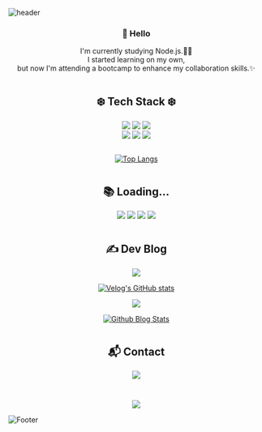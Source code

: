 ![header](https://capsule-render.vercel.app/api?type=transparent&fontColor=72bdfd&height=300&section=header&text=I'm%20Jean&fontSize=90&animation=fadeIn&desc=Someone%20with%20a%20bit%20of%20a%20front%20end%20to%20node.js&descAlignY=65)

<div align="center">
<h3>🙋 Hello </h3><p style="margin-bottom:3em;font-size:1em">I'm currently studying Node.js.🧑‍💻<br>I started learning on my own,<br>but now I'm attending a bootcamp to enhance my collaboration skills.✨</p>

<div style="margin-top:3em">
    <h2>❄️ Tech Stack ❄️</h2>
    <img src="https://img.shields.io/badge/Javascript-F7DF1E?style=for-the-badge&logo=javascript&logoColor=white"/>
    <img src="https://img.shields.io/badge/Node.js-339933?style=for-the-badge&logo=nodedotjs&logoColor=white"/>
    <img src="https://img.shields.io/badge/Express-000000?style=for-the-badge&logo=express&logoColor=white"/><br>
    <img src="https://img.shields.io/badge/Mongodb-47A248?style=for-the-badge&logo=mongodb&logoColor=white"/>
    <img src="https://img.shields.io/badge/Mongoose-880000?style=for-the-badge&logo=mongoose&logoColor=white"/>
    <img src="https://img.shields.io/badge/CreateReactApp-09D3AC?style=for-the-badge&logo=createreactapp&logoColor=white"/>
    <div style="margin-bottom:2em"></div>

[![Top Langs](https://github-readme-stats.vercel.app/api/top-langs/?username=jw01987&layout=compact)](https://github.com/jw01987/github-readme-stats)

</div>

<div style="margin-top:3em">
    <h2>📚 Loading...</h2>
    <img src="https://img.shields.io/badge/nest.js-E0234E?style=for-the-badge&logo=nestjs&logoColor=white"/>
    <img src="https://img.shields.io/badge/next.js-000000?style=for-the-badge&logo=nextdotjs&logoColor=white"/>
    <img src="https://img.shields.io/badge/aws-232F3E?style=for-the-badge&logo=amazonaws&logoColor=white"/>
    <img src="https://img.shields.io/badge/mysql-4479A1?style=for-the-badge&logo=mysql&logoColor=white"/>
</div>

<div style="margin-top:3em">
    <h2>✍️ Dev Blog</h2>
<a href="https://velog.io/@jw01987" target="_blank"><img src="https://img.shields.io/badge/Velog-20C997?style=for-the-badge&logo=velog&logoColor=white"/></a>

    
[![Velog's GitHub stats](https://velog-readme-stats.vercel.app/api/list?name=jw01987)](https://velog.io/@jw01987)

<a href="https://jw01987.github.io/" target="_blank"><img src="https://img.shields.io/badge/blog-181717?style=for-the-badge&logo=github&logoColor=white"/></a>
 
[![Github Blog Stats](https://gitblog-stats.vercel.app/api?xml=https://jw01987.github.io/feed.xml)](https://jw01987.github.io)

</div>
<div style="margin:3em 0 3em 0">
    <h2>📬 Contact</h2>
  
  <a href="mailto:etnpfj@gmail.com" target="_blank" ><img src="https://img.shields.io/badge/gmail-EA4335?style=for-the-badge&logo=gmail&logoColor=white"/></a>
  
</div>
<a href="https://hits.seeyoufarm.com" ><img src="https://hits.seeyoufarm.com/api/count/incr/badge.svg?url=https%3A%2F%2Fgithub.com%2FJW01987&count_bg=%23BDE0FE&title_bg=%23000000&icon=github.svg&icon_color=%23FFFFFF&title=Visit&edge_flat=false"/></a>
</div>

![Footer](https://capsule-render.vercel.app/api?type=waving&color=0:bde0fe,100:72bdfd&height=200&section=footer)
